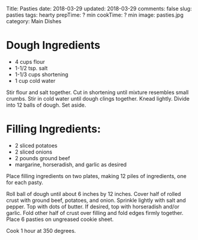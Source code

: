 Title: Pasties
date: 2018-03-29
updated: 2018-03-29
comments: false
slug: pasties
tags: hearty
prepTime: ? min
cookTime: ? min
image: pasties.jpg
category: Main Dishes
<!-- status: draft -->

# Dough Ingredients
- 4 cups flour
- 1-1/2 tsp. salt
- 1-1/3 cups shortening
- 1 cup cold water

Stir flour and salt together.  Cut in shortening until mixture resembles small crumbs.  Stir in cold water until dough clings together.  Knead lightly.  Divide into 12 balls of dough.  Set aside.

# Filling Ingredients:
- 2 sliced potatoes
- 2 sliced onions
- 2 pounds ground beef
- margarine, horseradish, and garlic as desired

Place filling ingredients on two plates, making 12 piles of ingredients, one for each pasty.

Roll ball of dough until about 6 inches by 12 inches.  Cover half of rolled crust with ground beef, potatoes, and onion.  Sprinkle lightly with salt and pepper.  Top with dots of butter.  If desired, top with horseradish and/or garlic.  Fold other half of crust over filling and fold edges firmly together.  Place 6 pasties on ungreased cookie sheet.

Cook 1 hour at 350 degrees.
